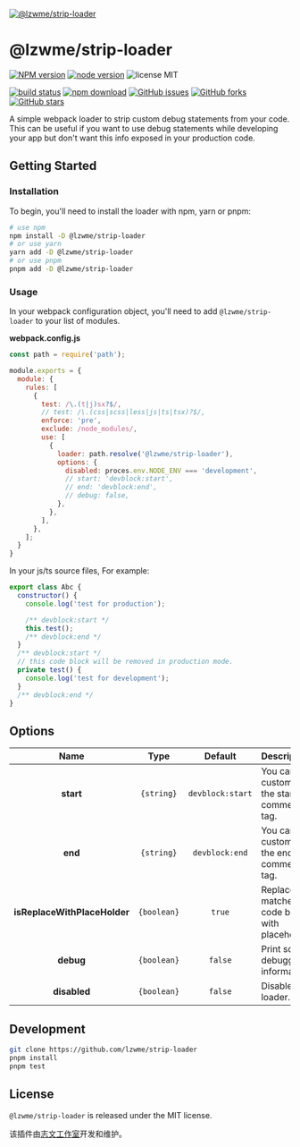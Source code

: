 [![@lzwme/strip-loader](https://nodei.co/npm/@lzwme/strip-loader.png)][npm-url]

# @lzwme/strip-loader

[![NPM version][npm-badge]][npm-url]
[![node version][node-badge]][node-url]
![license MIT](https://img.shields.io/github/license/lzwme/strip-loader)

[![build status](https://github.com/lzwme/strip-loader/actions/workflows/node-ci.yml/badge.svg)](https://github.com/lzwme/strip-loader/actions/workflows/node-ci.yml)
[![npm download][download-badge]][download-url]
[![GitHub issues][issues-badge]][issues-url]
[![GitHub forks][forks-badge]][forks-url]
[![GitHub stars][stars-badge]][stars-url]

A simple webpack loader to strip custom debug statements from your code. This can be useful if you want to use debug statements while developing your app but don't want this info exposed in your production code.

## Getting Started

### Installation

To begin, you'll need to install the loader with npm, yarn or pnpm:

```bash
# use npm
npm install -D @lzwme/strip-loader
# or use yarn
yarn add -D @lzwme/strip-loader
# or use pnpm
pnpm add -D @lzwme/strip-loader
```

### Usage

In your webpack configuration object, you'll need to add `@lzwme/strip-loader` to your list of modules.

**webpack.config.js**

```js
const path = require('path');

module.exports = {
  module: {
    rules: [
      {
        test: /\.(t|j)sx?$/,
        // test: /\.(css|scss|less|js|ts|tsx)?$/,
        enforce: 'pre',
        exclude: /node_modules/,
        use: [
          {
            loader: path.resolve('@lzwme/strip-loader'),
            options: {
              disabled: proces.env.NODE_ENV === 'development',
              // start: 'devblock:start',
              // end: 'devblock:end',
              // debug: false,
            },
          },
        ],
      },
    ];
  }
}
```

In your js/ts source files, For example:

```js
export class Abc {
  constructor() {
    console.log('test for production');

    /** devblock:start */
    this.test();
    /** devblock:end */
  }
  /** devblock:start */
  // this code block will be removed in production mode.
  private test() {
    console.log('test for development');
  }
  /** devblock:end */
}
```

## Options

|         Name                 |         Type         |         Default         | Description                                      |
| :--------------------------: | :------------------: | :---------------------: | :----------------------------------------------- |
| **start**                    |      `{string}`      |    `devblock:start`     | You can customize the start comment tag.         |
|  **end**                     |      `{string}`      |    `devblock:end`       | You can customize the end comment tag.           |
| **isReplaceWithPlaceHolder** |      `{boolean}`      |    `true`              | Replace the matched code block with placeholder. |
| **debug**                    |      `{boolean}`     |    `false`              | Print some debugging information.                |
| **disabled**                 |      `{boolean}`     |    `false`              | Disable the loader.                              |

## Development

```bash
git clone https://github.com/lzwme/strip-loader
pnpm install
pnpm test
```

## License

`@lzwme/strip-loader` is released under the MIT license.

该插件由[志文工作室](https://lzw.me)开发和维护。


[stars-badge]: https://img.shields.io/github/stars/lzwme/strip-loader.svg
[stars-url]: https://github.com/lzwme/strip-loader/stargazers
[forks-badge]: https://img.shields.io/github/forks/lzwme/strip-loader.svg
[forks-url]: https://github.com/lzwme/strip-loader/network
[issues-badge]: https://img.shields.io/github/issues/lzwme/strip-loader.svg
[issues-url]: https://github.com/lzwme/strip-loader/issues
[npm-badge]: https://img.shields.io/npm/v/@lzwme/strip-loader.svg?style=flat-square
[npm-url]: https://npmjs.org/package/@lzwme/strip-loader
[node-badge]: https://img.shields.io/badge/node.js-%3E=_14.0.0-green.svg?style=flat-square
[node-url]: https://nodejs.org/download/
[download-badge]: https://img.shields.io/npm/dm/@lzwme/strip-loader.svg?style=flat-square
[download-url]: https://npmjs.org/package/@lzwme/strip-loader
[bundlephobia-url]: https://bundlephobia.com/result?p=@lzwme/strip-loader@latest
[bundlephobia-badge]: https://badgen.net/bundlephobia/minzip/@lzwme/strip-loader@latest
